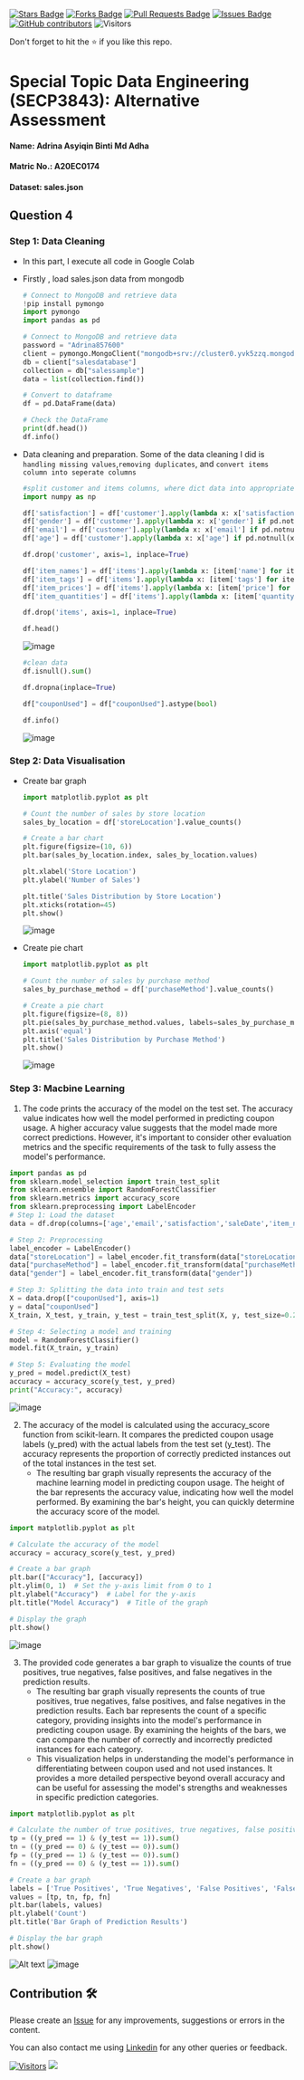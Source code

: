 <a href="https://github.com/drshahizan/SECP3843/stargazers"><img src="https://img.shields.io/github/stars/drshahizan/SECP3843" alt="Stars Badge"/></a>
<a href="https://github.com/drshahizan/SECP3843/network/members"><img src="https://img.shields.io/github/forks/drshahizan/SECP3843" alt="Forks Badge"/></a>
<a href="https://github.com/drshahizan/SECP3843/pulls"><img src="https://img.shields.io/github/issues-pr/drshahizan/SECP3843" alt="Pull Requests Badge"/></a>
<a href="https://github.com/drshahizan/SECP3843/issues"><img src="https://img.shields.io/github/issues/drshahizan/SECP3843" alt="Issues Badge"/></a>
<a href="https://github.com/drshahizan/SECP3843/graphs/contributors"><img alt="GitHub contributors" src="https://img.shields.io/github/contributors/drshahizan/SECP3843?color=2b9348"></a>
![Visitors](https://api.visitorbadge.io/api/visitors?path=https%3A%2F%2Fgithub.com%2Fdrshahizan%2FSECP3843&labelColor=%23d9e3f0&countColor=%23697689&style=flat)


Don't forget to hit the :star: if you like this repo.

# Special Topic Data Engineering (SECP3843): Alternative Assessment

#### Name: Adrina Asyiqin Binti Md Adha
#### Matric No.: A20EC0174
#### Dataset: sales.json

## Question 4 

### Step 1: Data Cleaning
- In this part, I execute all code in Google Colab
- Firstly , load sales.json data from mongodb
  ```py
  # Connect to MongoDB and retrieve data
  !pip install pymongo
  import pymongo
  import pandas as pd

  # Connect to MongoDB and retrieve data
  password = "Adrina857600"
  client = pymongo.MongoClient("mongodb+srv://cluster0.yvk5zzq.mongodb.net/", username="adrinaasyiqin", password=password)
  db = client["salesdatabase"]
  collection = db["salessample"]
  data = list(collection.find())

  # Convert to dataframe
  df = pd.DataFrame(data)

  # Check the DataFrame
  print(df.head())
  df.info()
  ```
  
- Data cleaning and preparation. Some of the data cleaning I did is `handling missing values`,`removing duplicates`, and `convert items column into seperate columns`

  ```py
  #split customer and items columns, where dict data into appropriate values and columns
  import numpy as np

  df['satisfaction'] = df['customer'].apply(lambda x: x['satisfaction'] if pd.notnull(x) else np.nan)
  df['gender'] = df['customer'].apply(lambda x: x['gender'] if pd.notnull(x) else np.nan)  
  df['email'] = df['customer'].apply(lambda x: x['email'] if pd.notnull(x) else np.nan)
  df['age'] = df['customer'].apply(lambda x: x['age'] if pd.notnull(x) else np.nan) 
  
  df.drop('customer', axis=1, inplace=True)

  df['item_names'] = df['items'].apply(lambda x: [item['name'] for item in x] if isinstance(x, list) else [])
  df['item_tags'] = df['items'].apply(lambda x: [item['tags'] for item in x] if isinstance(x, list) else [])
  df['item_prices'] = df['items'].apply(lambda x: [item['price'] for item in x] if isinstance(x, list) else [])
  df['item_quantities'] = df['items'].apply(lambda x: [item['quantity'] for item in x] if isinstance(x, list) else [])

  df.drop('items', axis=1, inplace=True)

  df.head()
  ```

  ![image](https://github.com/drshahizan/SECP3843/assets/96984290/f30e5411-4fe6-4a3f-8851-a823c7c82e01)


  ```py
  #clean data
  df.isnull().sum()

  df.dropna(inplace=True)

  df["couponUsed"] = df["couponUsed"].astype(bool)

  df.info()
  ```

  ![image](https://github.com/drshahizan/SECP3843/assets/96984290/d3785b80-e69d-405f-b2b4-a28f013083cd)


### Step 2: Data Visualisation
- Create bar graph
  ```py
  import matplotlib.pyplot as plt

  # Count the number of sales by store location
  sales_by_location = df['storeLocation'].value_counts()

  # Create a bar chart
  plt.figure(figsize=(10, 6))
  plt.bar(sales_by_location.index, sales_by_location.values)

  plt.xlabel('Store Location')
  plt.ylabel('Number of Sales')
  
  plt.title('Sales Distribution by Store Location')
  plt.xticks(rotation=45)
  plt.show()

  ```

  ![image](https://github.com/drshahizan/SECP3843/assets/96984290/009620f7-ffad-4f7f-98f2-3d77596ec125)


- Create pie chart
  ```py
  import matplotlib.pyplot as plt

  # Count the number of sales by purchase method
  sales_by_purchase_method = df['purchaseMethod'].value_counts()

  # Create a pie chart
  plt.figure(figsize=(8, 8))
  plt.pie(sales_by_purchase_method.values, labels=sales_by_purchase_method.index, autopct='%1.1f%%', startangle=90)
  plt.axis('equal')
  plt.title('Sales Distribution by Purchase Method')
  plt.show()

  ```

  ![image](https://github.com/drshahizan/SECP3843/assets/96984290/3b545c61-9675-4990-aacb-057281d903c3)


### Step 3: Macbine Learning

1. The code prints the accuracy of the model on the test set. The accuracy value indicates how well the model performed in predicting coupon usage. A higher accuracy value suggests that the model made more correct predictions. However, it's important to consider other evaluation metrics and the specific requirements of the task to fully assess the model's performance.
  ```py
  import pandas as pd
  from sklearn.model_selection import train_test_split
  from sklearn.ensemble import RandomForestClassifier
  from sklearn.metrics import accuracy_score
  from sklearn.preprocessing import LabelEncoder
  # Step 1: Load the dataset
  data = df.drop(columns=['age','email','satisfaction','saleDate','item_names','item_tags','item_prices','item_quantities'])

  # Step 2: Preprocessing
  label_encoder = LabelEncoder()
  data["storeLocation"] = label_encoder.fit_transform(data["storeLocation"])
  data["purchaseMethod"] = label_encoder.fit_transform(data["purchaseMethod"])
  data["gender"] = label_encoder.fit_transform(data["gender"])

  # Step 3: Splitting the data into train and test sets
  X = data.drop(["couponUsed"], axis=1)
  y = data["couponUsed"]
  X_train, X_test, y_train, y_test = train_test_split(X, y, test_size=0.2, random_state=42)

  # Step 4: Selecting a model and training
  model = RandomForestClassifier()
  model.fit(X_train, y_train)

  # Step 5: Evaluating the model
  y_pred = model.predict(X_test)
  accuracy = accuracy_score(y_test, y_pred)
  print("Accuracy:", accuracy)
  ```

  ![image](https://github.com/drshahizan/SECP3843/assets/96984290/b126eb3d-b738-47ee-9f3a-519b229221fa)


2. The accuracy of the model is calculated using the accuracy_score function from scikit-learn. It compares the predicted coupon usage labels (y_pred) with the actual labels from the test set (y_test). The accuracy represents the proportion of correctly predicted instances out of the total instances in the test set.
   - The resulting bar graph visually represents the accuracy of the machine learning model in predicting coupon usage. The height of the bar represents the accuracy value, indicating how well the model performed. By examining the bar's height, you can quickly determine the accuracy score of the model.
  ```py
  import matplotlib.pyplot as plt

  # Calculate the accuracy of the model
  accuracy = accuracy_score(y_test, y_pred)

  # Create a bar graph
  plt.bar(["Accuracy"], [accuracy])
  plt.ylim(0, 1)  # Set the y-axis limit from 0 to 1
  plt.ylabel("Accuracy")  # Label for the y-axis
  plt.title("Model Accuracy")  # Title of the graph

  # Display the graph
  plt.show()

  ```

  ![image](https://github.com/drshahizan/SECP3843/assets/96984290/a5fd9bab-c1d3-42fe-be4a-e6922a72f0e8)

3. The provided code generates a bar graph to visualize the counts of true positives, true negatives, false positives, and false negatives in the prediction results.
   - The resulting bar graph visually represents the counts of true positives, true negatives, false positives, and false negatives in the prediction results. Each bar represents the count of a specific category, providing insights into the model's performance in predicting coupon usage. By examining the heights of the bars, we can compare the number of correctly and incorrectly predicted instances for each category.
   - This visualization helps in understanding the model's performance in differentiating between coupon used and not used instances. It provides a more detailed perspective beyond overall accuracy and can be useful for assessing the model's strengths and weaknesses in specific prediction categories.

  ```py
  import matplotlib.pyplot as plt  

  # Calculate the number of true positives, true negatives, false positives, and false negatives
  tp = ((y_pred == 1) & (y_test == 1)).sum()
  tn = ((y_pred == 0) & (y_test == 0)).sum()
  fp = ((y_pred == 1) & (y_test == 0)).sum()
  fn = ((y_pred == 0) & (y_test == 1)).sum()

  # Create a bar graph
  labels = ['True Positives', 'True Negatives', 'False Positives', 'False Negatives']
  values = [tp, tn, fp, fn]
  plt.bar(labels, values)
  plt.ylabel('Count')
  plt.title('Bar Graph of Prediction Results')

  # Display the bar graph
  plt.show()

  ```

  ![Alt text](files/images/image.png)
  ![image](https://github.com/drshahizan/SECP3843/assets/96984290/48e42ccd-3bae-4e7a-97a9-80a552f0df43)


  

## Contribution 🛠️
Please create an [Issue](https://github.com/drshahizan/special-topic-data-engineering/issues) for any improvements, suggestions or errors in the content.

You can also contact me using [Linkedin](https://www.linkedin.com/in/drshahizan/) for any other queries or feedback.

[![Visitors](https://api.visitorbadge.io/api/visitors?path=https%3A%2F%2Fgithub.com%2Fdrshahizan&labelColor=%23697689&countColor=%23555555&style=plastic)](https://visitorbadge.io/status?path=https%3A%2F%2Fgithub.com%2Fdrshahizan)
![](https://hit.yhype.me/github/profile?user_id=81284918)
